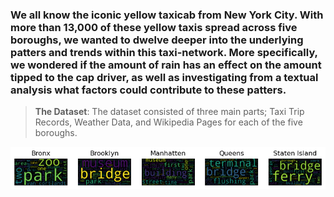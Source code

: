 ### We all know the iconic yellow taxicab from New York City. With more than 13,000 of these yellow taxis spread across five boroughs, we wanted to dwelve deeper into the underlying patters and trends within this taxi-network. More specifically, we wondered if the amount of rain has an effect on the amount tipped to the cap driver, as well as investigating from a textual analysis what factors could contribute to these patters.

> **The Dataset**: 
> The dataset consisted of three main parts; Taxi Trip Records, Weather Data, and Wikipedia Pages for each of the five boroughs.

![Picture test](docs/assets/Wordclouds.png)

